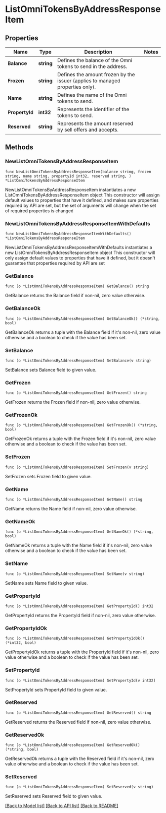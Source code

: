 # ListOmniTokensByAddressResponseItem

## Properties

Name | Type | Description | Notes
------------ | ------------- | ------------- | -------------
**Balance** | **string** | Defines the balance of the Omni tokens to send in the address. | 
**Frozen** | **string** | Defines the amount frozen by the issuer (applies to managed properties only). | 
**Name** | **string** | Defines the name of the Omni tokens to send. | 
**PropertyId** | **int32** | Represents the identifier of the tokens to send. | 
**Reserved** | **string** | Represents the amount reserved by sell offers and accepts. | 

## Methods

### NewListOmniTokensByAddressResponseItem

`func NewListOmniTokensByAddressResponseItem(balance string, frozen string, name string, propertyId int32, reserved string, ) *ListOmniTokensByAddressResponseItem`

NewListOmniTokensByAddressResponseItem instantiates a new ListOmniTokensByAddressResponseItem object
This constructor will assign default values to properties that have it defined,
and makes sure properties required by API are set, but the set of arguments
will change when the set of required properties is changed

### NewListOmniTokensByAddressResponseItemWithDefaults

`func NewListOmniTokensByAddressResponseItemWithDefaults() *ListOmniTokensByAddressResponseItem`

NewListOmniTokensByAddressResponseItemWithDefaults instantiates a new ListOmniTokensByAddressResponseItem object
This constructor will only assign default values to properties that have it defined,
but it doesn't guarantee that properties required by API are set

### GetBalance

`func (o *ListOmniTokensByAddressResponseItem) GetBalance() string`

GetBalance returns the Balance field if non-nil, zero value otherwise.

### GetBalanceOk

`func (o *ListOmniTokensByAddressResponseItem) GetBalanceOk() (*string, bool)`

GetBalanceOk returns a tuple with the Balance field if it's non-nil, zero value otherwise
and a boolean to check if the value has been set.

### SetBalance

`func (o *ListOmniTokensByAddressResponseItem) SetBalance(v string)`

SetBalance sets Balance field to given value.


### GetFrozen

`func (o *ListOmniTokensByAddressResponseItem) GetFrozen() string`

GetFrozen returns the Frozen field if non-nil, zero value otherwise.

### GetFrozenOk

`func (o *ListOmniTokensByAddressResponseItem) GetFrozenOk() (*string, bool)`

GetFrozenOk returns a tuple with the Frozen field if it's non-nil, zero value otherwise
and a boolean to check if the value has been set.

### SetFrozen

`func (o *ListOmniTokensByAddressResponseItem) SetFrozen(v string)`

SetFrozen sets Frozen field to given value.


### GetName

`func (o *ListOmniTokensByAddressResponseItem) GetName() string`

GetName returns the Name field if non-nil, zero value otherwise.

### GetNameOk

`func (o *ListOmniTokensByAddressResponseItem) GetNameOk() (*string, bool)`

GetNameOk returns a tuple with the Name field if it's non-nil, zero value otherwise
and a boolean to check if the value has been set.

### SetName

`func (o *ListOmniTokensByAddressResponseItem) SetName(v string)`

SetName sets Name field to given value.


### GetPropertyId

`func (o *ListOmniTokensByAddressResponseItem) GetPropertyId() int32`

GetPropertyId returns the PropertyId field if non-nil, zero value otherwise.

### GetPropertyIdOk

`func (o *ListOmniTokensByAddressResponseItem) GetPropertyIdOk() (*int32, bool)`

GetPropertyIdOk returns a tuple with the PropertyId field if it's non-nil, zero value otherwise
and a boolean to check if the value has been set.

### SetPropertyId

`func (o *ListOmniTokensByAddressResponseItem) SetPropertyId(v int32)`

SetPropertyId sets PropertyId field to given value.


### GetReserved

`func (o *ListOmniTokensByAddressResponseItem) GetReserved() string`

GetReserved returns the Reserved field if non-nil, zero value otherwise.

### GetReservedOk

`func (o *ListOmniTokensByAddressResponseItem) GetReservedOk() (*string, bool)`

GetReservedOk returns a tuple with the Reserved field if it's non-nil, zero value otherwise
and a boolean to check if the value has been set.

### SetReserved

`func (o *ListOmniTokensByAddressResponseItem) SetReserved(v string)`

SetReserved sets Reserved field to given value.



[[Back to Model list]](../README.md#documentation-for-models) [[Back to API list]](../README.md#documentation-for-api-endpoints) [[Back to README]](../README.md)


